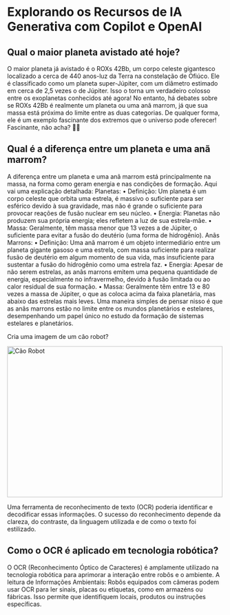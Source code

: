 # Explorando os Recursos de IA Generativa com Copilot e OpenAI

## Qual o maior planeta avistado até hoje?

O maior planeta já avistado é o ROXs 42Bb, um corpo celeste gigantesco localizado a cerca de 440 anos-luz da Terra na constelação de Ofiúco. Ele é classificado como um planeta super-Júpiter, com um diâmetro estimado em cerca de 2,5 vezes o de Júpiter. Isso o torna um verdadeiro colosso entre os exoplanetas conhecidos até agora!
No entanto, há debates sobre se ROXs 42Bb é realmente um planeta ou uma anã marrom, já que sua massa está próxima do limite entre as duas categorias. De qualquer forma, ele é um exemplo fascinante dos extremos que o universo pode oferecer! Fascinante, não acha? 🌌✨

## Qual é a diferença entre um planeta e uma anã marrom?

A diferença entre um planeta e uma anã marrom está principalmente na massa, na forma como geram energia e nas condições de formação. Aqui vai uma explicação detalhada:
Planetas:
•	Definição: Um planeta é um corpo celeste que orbita uma estrela, é massivo o suficiente para ser esférico devido à sua gravidade, mas não é grande o suficiente para provocar reações de fusão nuclear em seu núcleo.
•	Energia: Planetas não produzem sua própria energia; eles refletem a luz de sua estrela-mãe.
•	Massa: Geralmente, têm massa menor que 13 vezes a de Júpiter, o suficiente para evitar a fusão do deutério (uma forma de hidrogênio).
Anãs Marrons:
•	Definição: Uma anã marrom é um objeto intermediário entre um planeta gigante gasoso e uma estrela, com massa suficiente para realizar fusão de deutério em algum momento de sua vida, mas insuficiente para sustentar a fusão do hidrogênio como uma estrela faz.
•	Energia: Apesar de não serem estrelas, as anãs marrons emitem uma pequena quantidade de energia, especialmente no infravermelho, devido à fusão limitada ou ao calor residual de sua formação.
•	Massa: Geralmente têm entre 13 e 80 vezes a massa de Júpiter, o que as coloca acima da faixa planetária, mas abaixo das estrelas mais leves.
Uma maneira simples de pensar nisso é que as anãs marrons estão no limite entre os mundos planetários e estelares, desempenhando um papel único no estudo da formação de sistemas estelares e planetários.

Cria uma imagem de um cão robot?

  <img
    src="./caorobot.png"
    alt="Cão Robot"
    width="500"
    height="350"
  />


Uma ferramenta de reconhecimento de texto (OCR) poderia identificar e decodificar essas informações. O sucesso do reconhecimento depende da clareza, do contraste, da linguagem utilizada e de como o texto foi estilizado.

## Como o OCR é aplicado em tecnologia robótica?

O OCR (Reconhecimento Óptico de Caracteres) é amplamente utilizado na tecnologia robótica para aprimorar a interação entre robôs e o ambiente. A leitura de Informações Ambientais: Robôs equipados com câmeras podem usar OCR para ler sinais, placas ou etiquetas, como em armazéns ou fábricas. Isso permite que identifiquem locais, produtos ou instruções específicas.



